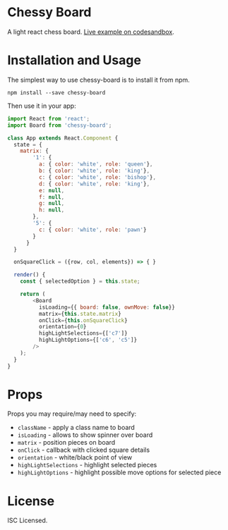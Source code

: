 # Chessy Board
A light react chess board. [Live example on codesandbox](https://codesandbox.io/s/oj33xyo1xy).

# Installation and Usage
The simplest way to use chessy-board is to install it from npm.

```
npm install --save chessy-board
```

Then use it in your app:

```js
import React from 'react';
import Board from 'chessy-board';

class App extends React.Component {
  state = {
    matrix: {
        '1': {
          a: { color: 'white', role: 'queen'},
          b: { color: 'white', role: 'king'},
          c: { color: 'white', role: 'bishop'},
          d: { color: 'white', role: 'king'},
          e: null,
          f: null,
          g: null,
          h: null,
        },
        '5': {
          c: { color: 'white', role: 'pawn'}
        }
      }
  }

  onSquareClick = ({row, col, elements}) => { }

  render() {
    const { selectedOption } = this.state;

    return (
        <Board
          isLoading={{ board: false, ownMove: false}}
          matrix={this.state.matrix}
          onClick={this.onSquareClick}
          orientation={0}
          highLightSelections={['c7']}
          highLightOptions={['c6', 'c5']}
        />
    );
  }
}
```

# Props
Props you may require/may need to specify:

* `className` - apply a class name to board
* `isLoading` - allows to show spinner over board
* `matrix` - position pieces on board
* `onClick` - callback with clicked square details
* `orientation` - white/black point of view
* `highLightSelections` - highlight selected pieces
* `highLightOptions` - highlight possible move options for selected piece

# License
ISC Licensed.
